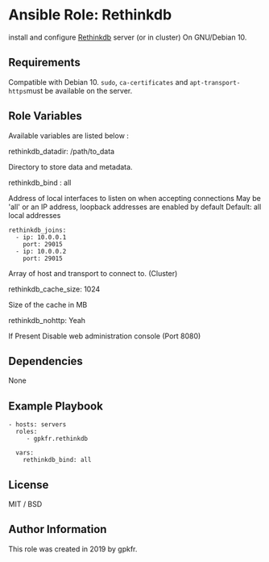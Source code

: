 Ansible Role: Rethinkdb
=========

install and configure [Rethinkdb](https://rethinkdb.com) server (or in cluster) On GNU/Debian 10.

Requirements
------------

Compatible with Debian 10. `sudo`, `ca-certificates` and `apt-transport-https`must be available on the server.

Role Variables
--------------

Available variables are listed below :

  rethinkdb_datadir: /path/to_data

Directory to store data and metadata.

  rethinkdb_bind : all  

Address of local interfaces to listen on when accepting connections
May be 'all' or an IP address, loopback addresses are enabled by default
Default: all local addresses

	rethinkdb_joins:  
 	  - ip: 10.0.0.1
	    port: 29015
	  - ip: 10.0.0.2
	    port: 29015

Array of host and transport to connect to. (Cluster)

  rethinkdb_cache_size: 1024

Size of the cache in MB

  rethinkdb_nohttp: Yeah

If Present Disable web administration console (Port 8080)

Dependencies
------------

None

Example Playbook
----------------

    - hosts: servers
      roles:
         - gpkfr.rethinkdb
      
      vars:
        rethinkdb_bind: all

License
-------

MIT / BSD

Author Information
------------------

This role was created in 2019 by gpkfr.
